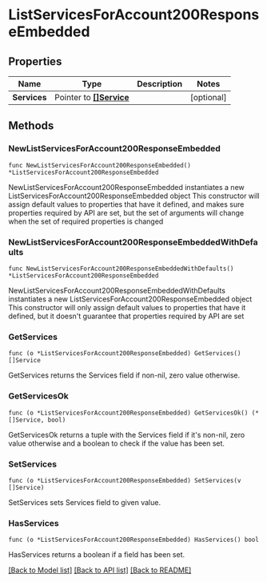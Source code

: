 # ListServicesForAccount200ResponseEmbedded

## Properties

Name | Type | Description | Notes
------------ | ------------- | ------------- | -------------
**Services** | Pointer to [**[]Service**](Service.md) |  | [optional] 

## Methods

### NewListServicesForAccount200ResponseEmbedded

`func NewListServicesForAccount200ResponseEmbedded() *ListServicesForAccount200ResponseEmbedded`

NewListServicesForAccount200ResponseEmbedded instantiates a new ListServicesForAccount200ResponseEmbedded object
This constructor will assign default values to properties that have it defined,
and makes sure properties required by API are set, but the set of arguments
will change when the set of required properties is changed

### NewListServicesForAccount200ResponseEmbeddedWithDefaults

`func NewListServicesForAccount200ResponseEmbeddedWithDefaults() *ListServicesForAccount200ResponseEmbedded`

NewListServicesForAccount200ResponseEmbeddedWithDefaults instantiates a new ListServicesForAccount200ResponseEmbedded object
This constructor will only assign default values to properties that have it defined,
but it doesn't guarantee that properties required by API are set

### GetServices

`func (o *ListServicesForAccount200ResponseEmbedded) GetServices() []Service`

GetServices returns the Services field if non-nil, zero value otherwise.

### GetServicesOk

`func (o *ListServicesForAccount200ResponseEmbedded) GetServicesOk() (*[]Service, bool)`

GetServicesOk returns a tuple with the Services field if it's non-nil, zero value otherwise
and a boolean to check if the value has been set.

### SetServices

`func (o *ListServicesForAccount200ResponseEmbedded) SetServices(v []Service)`

SetServices sets Services field to given value.

### HasServices

`func (o *ListServicesForAccount200ResponseEmbedded) HasServices() bool`

HasServices returns a boolean if a field has been set.


[[Back to Model list]](../README.md#documentation-for-models) [[Back to API list]](../README.md#documentation-for-api-endpoints) [[Back to README]](../README.md)


